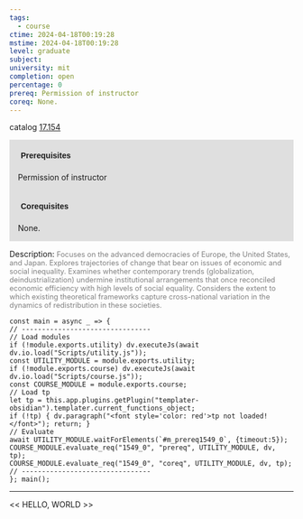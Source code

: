 ```yaml
---
tags:
  - course
ctime: 2024-04-18T00:19:28
mstime: 2024-04-18T00:19:28
level: graduate
subject: 
university: mit
completion: open
percentage: 0
prereq: Permission of instructor
coreq: None.
---
```


catalog [17.154](http://student.mit.edu/catalog/m17a.html#17.154)

<span style="display: block; padding: 15px; background-color: rgb(100, 100, 100, 0.2);"><font id="m_prereq1549_0" style="display: block; font-family: Arial, sans-serif; font-weight: bold; padding: 5px">Prerequisites</font><br><span id="prereq1549_0">Permission of instructor</span></span>
<span style="display: block; padding: 15px; background-color: rgb(100, 100, 100, 0.2);"><font id="m_coreq1549_0" style="display: block; font-family: Arial, sans-serif; font-weight: bold; padding: 5px">Corequisites</font><br><span id="coreq1549_0">None.</span></span>

<font style="">Description:</font>
<font style="color: grey; font-size: 0.8rem;">Focuses on the advanced democracies of Europe, the United States, and Japan. Explores trajectories of change that bear on issues of economic and social inequality. Examines whether contemporary trends (globalization, deindustrialization) undermine institutional arrangements that once reconciled economic efficiency with high levels of social equality. Considers the extent to which existing theoretical frameworks capture cross-national variation in the dynamics of redistribution in these societies.</font>

```dataviewjs
const main = async _ => {
// --------------------------------
// Load modules
if (!module.exports.utility) dv.executeJs(await dv.io.load("Scripts/utility.js"));
const UTILITY_MODULE = module.exports.utility;
if (!module.exports.course) dv.executeJs(await dv.io.load("Scripts/course.js"));
const COURSE_MODULE = module.exports.course;
// Load tp
let tp = this.app.plugins.getPlugin("templater-obsidian").templater.current_functions_object;
if (!tp) { dv.paragraph("<font style='color: red'>tp not loaded!</font>"); return; }
// Evaluate
await UTILITY_MODULE.waitForElements(`#m_prereq1549_0`, {timeout:5});
COURSE_MODULE.evaluate_req("1549_0", "prereq", UTILITY_MODULE, dv, tp);
COURSE_MODULE.evaluate_req("1549_0", "coreq", UTILITY_MODULE, dv, tp);
// --------------------------------
}; main();
```

---

<< HELLO, WORLD >>
